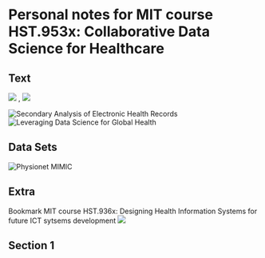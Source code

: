 # Personal notes for MIT course HST.953x: Collaborative Data Science for Healthcare

## Text
![](https://media.springernature.com/w306/springer-static/cover-hires/book/978-3-030-47994-7) , ![](https://media.springernature.com/w306/springer-static/cover-hires/book/978-3-319-43742-2)

![Secondary Analysis of Electronic Health Records](https://link.springer.com/book/10.1007/978-3-319-43742-2)
![Leveraging Data Science for Global Health](https://link.springer.com/book/10.1007/978-3-030-47994-7)

## Data Sets
![Physionet MIMIC](https://physionet.org/)

## Extra
Bookmark MIT course HST.936x: Designing Health Information Systems for future ICT sytsems development ![](https://www.edx.org/course/global-health-informatics-to-improve-quality-of-ca)

## Section 1

